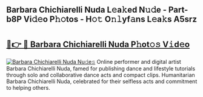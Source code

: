 ## Barbara Chichiarelli Nuda L𝚎a𝚔ed N𝚞𝚍e - Part-b8P Vi𝚍𝚎o P𝚑𝚘tos - H𝚘𝚝 O𝚗𝚕yf𝚊ns L𝚎a𝚔s A5srz

# <h2><a href="http://kfcl7x.oniu.top/?m=Barbara+Chichiarelli+Nuda">🔗👉 🔴 Barbara Chichiarelli Nuda P𝚑ot𝚘𝚜 V𝚒d𝚎o</a></h2>

[![Barbara Chichiarelli Nuda Nu𝚍e𝚜](https://i.imgur.com/0qMVB7G.gif)](http://kfcl7x.oniu.top/?m=Barbara+Chichiarelli+Nuda)
Online performer and digital artist Barbara Chichiarelli Nuda, famed for publishing dance and lifestyle tutorials through solo and collaborative dance acts and compact clips. Humanitarian Barbara Chichiarelli Nuda, celebrated for their selfless acts and commitment to helping others.  
